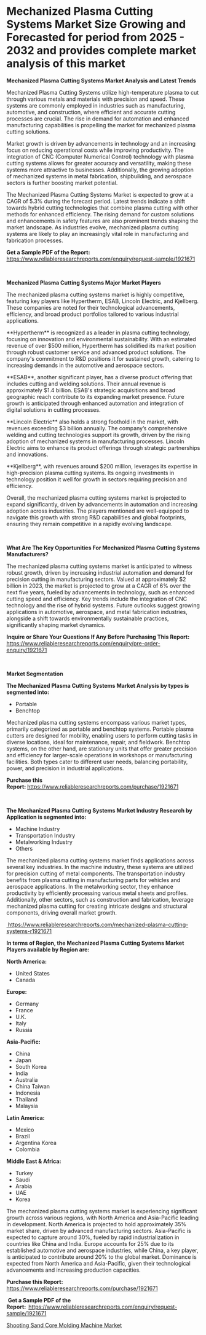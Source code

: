 <p><h1>Mechanized Plasma Cutting Systems Market Size Growing and Forecasted for period from 2025 - 2032 and provides complete market analysis of this market</h1></p><p><strong>Mechanized Plasma Cutting Systems Market Analysis and Latest Trends</strong></p>
<p><p>Mechanized Plasma Cutting Systems utilize high-temperature plasma to cut through various metals and materials with precision and speed. These systems are commonly employed in industries such as manufacturing, automotive, and construction, where efficient and accurate cutting processes are crucial. The rise in demand for automation and enhanced manufacturing capabilities is propelling the market for mechanized plasma cutting solutions.</p><p>Market growth is driven by advancements in technology and an increasing focus on reducing operational costs while improving productivity. The integration of CNC (Computer Numerical Control) technology with plasma cutting systems allows for greater accuracy and versatility, making these systems more attractive to businesses. Additionally, the growing adoption of mechanized systems in metal fabrication, shipbuilding, and aerospace sectors is further boosting market potential.</p><p>The Mechanized Plasma Cutting Systems Market is expected to grow at a CAGR of 5.3% during the forecast period. Latest trends indicate a shift towards hybrid cutting technologies that combine plasma cutting with other methods for enhanced efficiency. The rising demand for custom solutions and enhancements in safety features are also prominent trends shaping the market landscape. As industries evolve, mechanized plasma cutting systems are likely to play an increasingly vital role in manufacturing and fabrication processes.</p></p>
<p><strong>Get a Sample PDF of the Report:&nbsp;</strong> <a href="https://www.reliableresearchreports.com/enquiry/request-sample/1921671?utm_campaign=2030&utm_medium=2&utm_source=Github&utm_content=ia&utm_term=01032025&utm_id=mechanized-plasma-cutting-systems">https://www.reliableresearchreports.com/enquiry/request-sample/1921671</a></p>
<p>&nbsp;</p>
<p><strong>Mechanized Plasma Cutting Systems Major Market Players</strong></p>
<p><p>The mechanized plasma cutting systems market is highly competitive, featuring key players like Hypertherm, ESAB, Lincoln Electric, and Kjellberg. These companies are noted for their technological advancements, efficiency, and broad product portfolios tailored to various industrial applications.</p><p>**Hypertherm** is recognized as a leader in plasma cutting technology, focusing on innovation and environmental sustainability. With an estimated revenue of over $500 million, Hypertherm has solidified its market position through robust customer service and advanced product solutions. The company's commitment to R&D positions it for sustained growth, catering to increasing demands in the automotive and aerospace sectors.</p><p>**ESAB**, another significant player, has a diverse product offering that includes cutting and welding solutions. Their annual revenue is approximately $1.4 billion. ESAB's strategic acquisitions and broad geographic reach contribute to its expanding market presence. Future growth is anticipated through enhanced automation and integration of digital solutions in cutting processes.</p><p>**Lincoln Electric** also holds a strong foothold in the market, with revenues exceeding $3 billion annually. The company’s comprehensive welding and cutting technologies support its growth, driven by the rising adoption of mechanized systems in manufacturing processes. Lincoln Electric aims to enhance its product offerings through strategic partnerships and innovations.</p><p>**Kjellberg**, with revenues around $200 million, leverages its expertise in high-precision plasma cutting systems. Its ongoing investments in technology position it well for growth in sectors requiring precision and efficiency.</p><p>Overall, the mechanized plasma cutting systems market is projected to expand significantly, driven by advancements in automation and increasing adoption across industries. The players mentioned are well-equipped to navigate this growth with strong R&D capabilities and global footprints, ensuring they remain competitive in a rapidly evolving landscape.</p></p>
<p>&nbsp;</p>
<p><strong>What Are The Key Opportunities For Mechanized Plasma Cutting Systems Manufacturers?</strong></p>
<p><p>The mechanized plasma cutting systems market is anticipated to witness robust growth, driven by increasing industrial automation and demand for precision cutting in manufacturing sectors. Valued at approximately $2 billion in 2023, the market is projected to grow at a CAGR of 6% over the next five years, fueled by advancements in technology, such as enhanced cutting speed and efficiency. Key trends include the integration of CNC technology and the rise of hybrid systems. Future outlooks suggest growing applications in automotive, aerospace, and metal fabrication industries, alongside a shift towards environmentally sustainable practices, significantly shaping market dynamics.</p></p>
<p><strong>Inquire or Share Your Questions If Any Before Purchasing This Report:</strong> <a href="https://www.reliableresearchreports.com/enquiry/pre-order-enquiry/1921671?utm_campaign=2030&utm_medium=2&utm_source=Github&utm_content=ia&utm_term=01032025&utm_id=mechanized-plasma-cutting-systems">https://www.reliableresearchreports.com/enquiry/pre-order-enquiry/1921671</a></p>
<p>&nbsp;</p>
<p><strong>Market Segmentation</strong></p>
<p><strong>The Mechanized Plasma Cutting Systems Market Analysis by types is segmented into:</strong></p>
<p><ul><li>Portable</li><li>Benchtop</li></ul></p>
<p><p>Mechanized plasma cutting systems encompass various market types, primarily categorized as portable and benchtop systems. Portable plasma cutters are designed for mobility, enabling users to perform cutting tasks in diverse locations, ideal for maintenance, repair, and fieldwork. Benchtop systems, on the other hand, are stationary units that offer greater precision and efficiency for larger-scale operations in workshops or manufacturing facilities. Both types cater to different user needs, balancing portability, power, and precision in industrial applications.</p></p>
<p><strong>Purchase this Report:&nbsp;</strong><a href="https://www.reliableresearchreports.com/purchase/1921671?utm_campaign=2030&utm_medium=2&utm_source=Github&utm_content=ia&utm_term=01032025&utm_id=mechanized-plasma-cutting-systems">https://www.reliableresearchreports.com/purchase/1921671</a></p>
<p>&nbsp;</p>
<p><strong>The Mechanized Plasma Cutting Systems Market Industry Research by Application is segmented into:</strong></p>
<p><ul><li>Machine Industry</li><li>Transportation Industry</li><li>Metalworking Industry</li><li>Others</li></ul></p>
<p><p>The mechanized plasma cutting systems market finds applications across several key industries. In the machine industry, these systems are utilized for precision cutting of metal components. The transportation industry benefits from plasma cutting in manufacturing parts for vehicles and aerospace applications. In the metalworking sector, they enhance productivity by efficiently processing various metal sheets and profiles. Additionally, other sectors, such as construction and fabrication, leverage mechanized plasma cutting for creating intricate designs and structural components, driving overall market growth.</p></p>
<p><a href="https://www.reliableresearchreports.com/mechanized-plasma-cutting-systems-r1921671?utm_campaign=2030&utm_medium=2&utm_source=Github&utm_content=ia&utm_term=01032025&utm_id=mechanized-plasma-cutting-systems">&nbsp;https://www.reliableresearchreports.com/mechanized-plasma-cutting-systems-r1921671</a></p>
<p><strong>In terms of Region, the Mechanized Plasma Cutting Systems Market Players available by Region are:</strong></p>
<p>
    <p> <strong> North America: </strong>
        <ul>
            <li>United States</li>
            <li>Canada</li>
        </ul>
        </p> 
    <p> <strong> Europe: </strong>
        <ul>
            <li>Germany</li>
            <li>France</li>
            <li>U.K.</li>
            <li>Italy</li>
            <li>Russia</li>
        </ul>
        </p> 
    <p> <strong> Asia-Pacific: </strong>
        <ul>
            <li>China</li>
            <li>Japan</li>
            <li>South Korea</li>
            <li>India</li>
            <li>Australia</li>
            <li>China Taiwan</li>
            <li>Indonesia</li>
            <li>Thailand</li>
            <li>Malaysia</li>
        </ul>
        </p> 
    <p> <strong> Latin America: </strong>
        <ul>
            <li>Mexico</li>
            <li>Brazil</li>
            <li>Argentina Korea</li>
            <li>Colombia</li>
        </ul>
        </p> 
    <p> <strong> Middle East & Africa: </strong>
        <ul>
            <li>Turkey</li>
            <li>Saudi</li>
            <li>Arabia</li>
            <li>UAE</li>
            <li>Korea</li>
        </ul>
    </p>
    </p>
<p><p>The mechanized plasma cutting systems market is experiencing significant growth across various regions, with North America and Asia-Pacific leading in development. North America is projected to hold approximately 35% market share, driven by advanced manufacturing sectors. Asia-Pacific is expected to capture around 30%, fueled by rapid industrialization in countries like China and India. Europe accounts for 25% due to its established automotive and aerospace industries, while China, a key player, is anticipated to contribute around 20% to the global market. Dominance is expected from North America and Asia-Pacific, given their technological advancements and increasing production capacities.</p></p>
<p><strong>Purchase this Report: </strong><a href="https://www.reliableresearchreports.com/purchase/1921671?utm_campaign=2030&utm_medium=2&utm_source=Github&utm_content=ia&utm_term=01032025&utm_id=mechanized-plasma-cutting-systems">https://www.reliableresearchreports.com/purchase/1921671</a></p>
<p>&nbsp;<strong>Get a Sample PDF of the Report:&nbsp;&nbsp;</strong><a href="https://www.reliableresearchreports.com/enquiry/request-sample/1921671?utm_campaign=2030&utm_medium=2&utm_source=Github&utm_content=ia&utm_term=01032025&utm_id=mechanized-plasma-cutting-systems">https://www.reliableresearchreports.com/enquiry/request-sample/1921671</a></p>
<p><strong></strong></p>
<p><p><a href="https://github.com/provorikovar/Market-Research-Report-List-7/blob/main/shooting-sand-core-molding-machine-market.md?utm_campaign=2030&utm_medium=2&utm_source=Github&utm_content=ia&utm_term=01032025&utm_id=mechanized-plasma-cutting-systems">Shooting Sand Core Molding Machine Market</a></p></p>